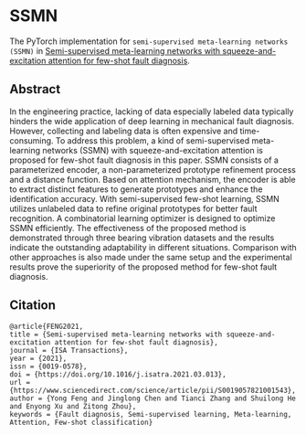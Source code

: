 # SSMN
The PyTorch implementation for `semi-supervised meta-learning networks (SSMN)` in [Semi-supervised meta-learning networks with squeeze-and-excitation attention for few-shot fault diagnosis](https://www.sciencedirect.com/science/article/pii/S0019057821001543).

## Abstract
In the engineering practice, lacking of data especially labeled data typically hinders the wide application of deep learning in mechanical fault diagnosis. However, collecting and labeling data is often expensive and time-consuming. To address this problem, a kind of semi-supervised meta-learning networks (SSMN) with squeeze-and-excitation attention is proposed for few-shot fault diagnosis in this paper. SSMN consists of a parameterized encoder, a non-parameterized prototype refinement process and a distance function. Based on attention mechanism, the encoder is able to extract distinct features to generate prototypes and enhance the identification accuracy. With semi-supervised few-shot learning, SSMN utilizes unlabeled data to refine original prototypes for better fault recognition. A combinatorial learning optimizer is designed to optimize SSMN efficiently. The effectiveness of the proposed method is demonstrated through three bearing vibration datasets and the results indicate the outstanding adaptability in different situations. Comparison with other approaches is also made under the same setup and the experimental results prove the superiority of the proposed method for few-shot fault diagnosis.

## Citation
```
@article{FENG2021,
title = {Semi-supervised meta-learning networks with squeeze-and-excitation attention for few-shot fault diagnosis},
journal = {ISA Transactions},
year = {2021},
issn = {0019-0578},
doi = {https://doi.org/10.1016/j.isatra.2021.03.013},
url = {https://www.sciencedirect.com/science/article/pii/S0019057821001543},
author = {Yong Feng and Jinglong Chen and Tianci Zhang and Shuilong He and Enyong Xu and Zitong Zhou},
keywords = {Fault diagnosis, Semi-supervised learning, Meta-learning, Attention, Few-shot classification}
```
